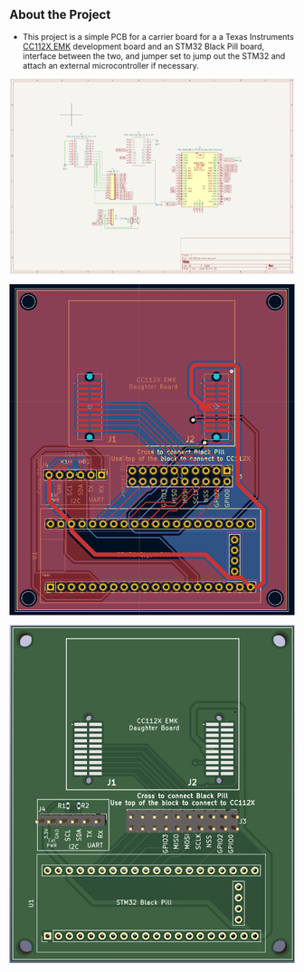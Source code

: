 
## About the Project

- This project is a simple PCB for a carrier board for a a Texas Instruments [CC112X EMK](https://www.ti.com/tool/CC1120EMK-420-470) development board and an STM32 Black Pill board, interface between the two, and jumper set to jump out the STM32 and attach an external microcontroller if necessary.


![Schematic](https://github.com/JKI757/cc112x_carrier_board/blob/master/images/Schematic.png "Schematic" )

![PCB](https://github.com/JKI757/cc112x_carrier_board/blob/master/images/PCB.png "PCB" )

![3D](https://github.com/JKI757/cc112x_carrier_board/blob/master/images/3D.png "3D View" )


